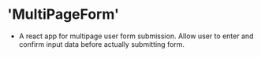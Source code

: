 # 'MultiPageForm'

- A react app for multipage user form submission. Allow user to enter and confirm input data before actually submitting form. 
